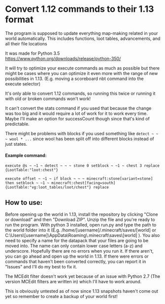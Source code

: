# Convert 1.12 commands to their 1.13 format

The program is supposed to update everything map-making related in your world automatically. This includes functions, loot tables, advancements, and all their file locations

It was made for Python 3.5 https://www.python.org/downloads/release/python-350/

It will try to optimize your execute commands as much as possible but there might be cases where you can optimize it even more with the range of new possibilities in 1.13. (E.g. moving a scoreboard nbt command into the execute selector)

It's only able to convert 1.12 commands, so running this twice or running it with old or broken commands won't work!

It can't convert the stats command if you used that because the change was too big and it would require a lot of work for it to work every time. Maybe I'll make an option for successCount though since that's kind of predictable.

There might be problems with blocks if you used something like `detect ~ ~ ~ wool * ...` since wool has been split off into different blocks instead of just states.

#### Example command:

```
execute @s ~ ~1 ~ detect ~ ~ ~ stone 0 setblock ~ ~1 ~ chest 3 replace {LootTable:"loot:chest"}
```

```
execute offset ~ ~1 ~ if block ~ ~ ~ minecraft:stone[variant=stone] then setblock ~ ~1 ~ minecraft:chest[facing=south]{LootTable:"vg:loot_tables/loot/chest"} replace
```

## How to use:

Before opening up the world in 1.13, install the repository by clicking "Clone or download" and then "Download ZIP". Unzip the file and you're ready to run the program. With python 3 installed, open run.py and type the path to the world folder into it (E.g. /home/[username]/.minecraft/saves/[world] or C:\Users\\[username]\AppData\Roaming\\.minecraft\saves\\[world] ). You also need to specify a name for the datapack that your files are going to be moved into. The name can only contain lower case letters (a-z) and underscore. Hopefully there are no errors when you run it. If there aren't, you can go ahead and open up the world in 1.13. If there were errors or commands that haven't been converted correctly, you can report it in "Issues" and I'll do my best to fix it.

The MCEdit filter doesn't work yet because of an issue with Python 2.7 (The version MCEdit filters are written in) which I'll have to work around.


This is obviously untested as of now since 1.13 snapshots haven't come out yet so remember to create a backup of your world first!
